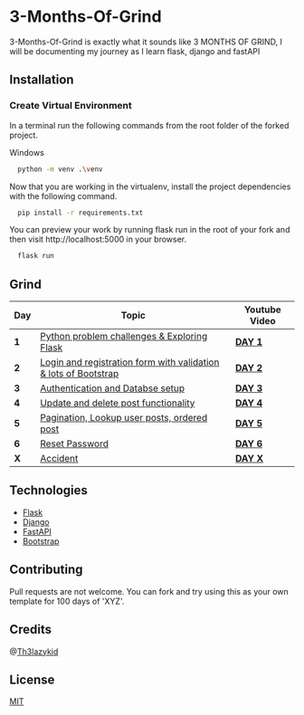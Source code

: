# 3-Months-Of-Grind

3-Months-Of-Grind is exactly what it sounds like 3 MONTHS OF GRIND, I will be documenting my journey as I learn flask, django and fastAPI

## Installation

### Create Virtual Environment

In a terminal run the following commands from the root folder of the forked project.

Windows

```bash
  python -m venv .\venv
```

Now that you are working in the virtualenv, install the project dependencies with the following command.

```bash
  pip install -r requirements.txt
```

You can preview your work by running flask run in the root of your fork and then visit http://localhost:5000 in your browser.

```bash
  flask run
```


## Grind

Day | Topic | Youtube Video
--- | --- | ---
**1** |  [Python problem challenges & Exploring Flask](/Days/day01.md)  |  **[DAY 1](https://youtu.be/pin8qdtAYPs)**  
**2** |  [Login and registration form with validation & lots of Bootstrap](/Days/day02.md)  |  **[DAY 2](https://youtu.be/9ktD6_XhSuc)** 
**3** |  [Authentication and Databse setup](/Days/day03.md)  |  **[DAY 3](https://www.youtube.com/watch?v=fh1c400r7xI)** 
**4** |  [Update and delete post functionality](/Days/day04.md)  |  **[DAY 4](https://youtu.be/77lK206l63c)** 
**5** |  [Pagination, Lookup user posts, ordered post ](/Days/day05.md)  |  **[DAY 5](https://youtu.be/0yGPi0NIgxg)** 
**6** |  [Reset Password](/Days/day06.md)  |  **[DAY 6]()** 
**X** |  [Accident](/Days/dayX.md)  |  **[DAY X]()** 

## Technologies

- [Flask](https://flask.palletsprojects.com/en/2.1.x/)
- [Django](https://www.djangoproject.com/)
- [FastAPI](https://fastapi.tiangolo.com/)
- [Bootstrap](https://getbootstrap.com/)

## Contributing
Pull requests are not welcome. You can fork and try using this as your own template for 100 days of 'XYZ'.

## Credits

@[Th3lazykid](https://github.com/Th3lazykid)

## License
[MIT](https://choosealicense.com/licenses/mit/)


